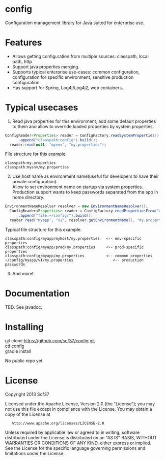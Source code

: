 config
======

Configuration management library for Java suited for enterprise use.

Features
========

* Allows getting configuration from multiple sources: classpath, local path, http
* Support java properties merging.
* Supports typical enterprise use-cases: common configuration, 
    configuration for specific environment, sensitive production configuration.
* Has support for Spring, Log4j/Log4j2, web containers.

Typical usecases
================

1. Read java properties for this environment, add some default properties to them
    and allow to override loaded properties by system properties.

  ```java  
  ConfigReader<Properties> reader = ConfigFactory.readSystemProperties()
    	.append("classpath:config").build();
	reader.read(null, "myenv", "my.properties");
  ```
  File structure for this example:
  ```
  classpath:my.properties
  classpath:myenv/my.properties
  ```

2. Use host name as environment name(useful for developers to have their private configuration).  
    Allow to set environment name on startup via system properties.  
    Production support wants to keep passwords separated from the app in home directory.  

  ```java  
  EnvironmentNameResolver resolver = new EnvironmentNameResolver();
	ConfigReader<Properties> reader = ConfigFactory.readPropertiesFrom("classpath:config")
  		.append("file:~/config/").build();
	reader.read("myapp", "v1", resolver.getEnvironmentName(), "my.properties");
  ```
  Typical file structure for this example:
  ```  
  classpath:config/myapp/myhost/my.properties   <-- env-specific properties
  classpath:config/myapp/prod/my.properties     <-- prod-specific properties
  classpath:config/myapp/my.properties          <-- common properties
  ~/config/myapp/v1/my.properties                  <-- production passwords
  ```
3. And more!

Documentation
=============

TBD. See javadoc.

Installing
==========

git clone https://github.com/scf37/config.git  
cd config  
gradle install  

No public repo yet

License
=======

   Copyright 2013 Scf37

   Licensed under the Apache License, Version 2.0 (the "License");
   you may not use this file except in compliance with the License.
   You may obtain a copy of the License at

       http://www.apache.org/licenses/LICENSE-2.0

   Unless required by applicable law or agreed to in writing, software
   distributed under the License is distributed on an "AS IS" BASIS,
   WITHOUT WARRANTIES OR CONDITIONS OF ANY KIND, either express or implied.
   See the License for the specific language governing permissions and
   limitations under the License.
